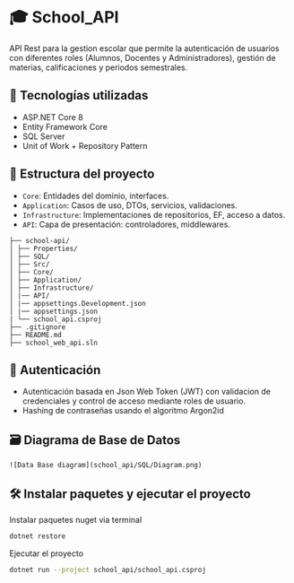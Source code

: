 
# 🎓 School_API 

API Rest para la gestion escolar que permite la autenticación de usuarios con diferentes roles (Alumnos, Docentes y Administradores), gestión de materias, calificaciones y periodos semestrales.


## 🚀 Tecnologías utilizadas

- ASP.NET Core 8
- Entity Framework Core
- SQL Server
- Unit of Work + Repository Pattern


## 📂 Estructura del proyecto

- `Core`: Entidades del dominio, interfaces.
- `Application`: Casos de uso, DTOs, servicios, validaciones.
- `Infrastructure`: Implementaciones de repositorios, EF, acceso a datos.
- `API`: Capa de presentación: controladores, middlewares.

```text
├── school-api/
│ ├── Properties/
│ ├── SQL/
│ ├── Src/
│ ├── Core/
│ ├── Application/
│ ├── Infrastructure/
│ |── API/
│ |── appsettings.Development.json
│ |── appsettings.json
| └── school_api.csproj
├── .gitignore
├── README.md
├── school_web_api.sln
```

## 🔐 Autenticación

- Autenticación basada en Json Web Token (JWT) con validacion de credenciales y control de acceso mediante roles de usuario.
- Hashing de contraseñas usando el algoritmo Argon2id


## 🗃️ Diagrama de Base de Datos

```text
![Data Base diagram](school_api/SQL/Diagram.png)
```


## 🛠️ Instalar paquetes y ejecutar el proyecto

Instalar paquetes nuget via terminal 

```bash
dotnet restore
```

Ejecutar el proyecto

```bash
dotnet run --project school_api/school_api.csproj
```